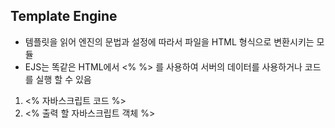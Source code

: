 ## Template Engine
 - 템플릿을 읽어 엔진의 문법과 설정에 따라서 파일을 HTML 형식으로 변환시키는 모듈
 - EJS는 똑같은 HTML에서 <% %> 를 사용하여 서버의 데이터를 사용하거나 코드를 실행 할 수 있음
  1. <% 자바스크립트 코드 %>
  1. <% 출력 할 자바스크립트 객체 %>